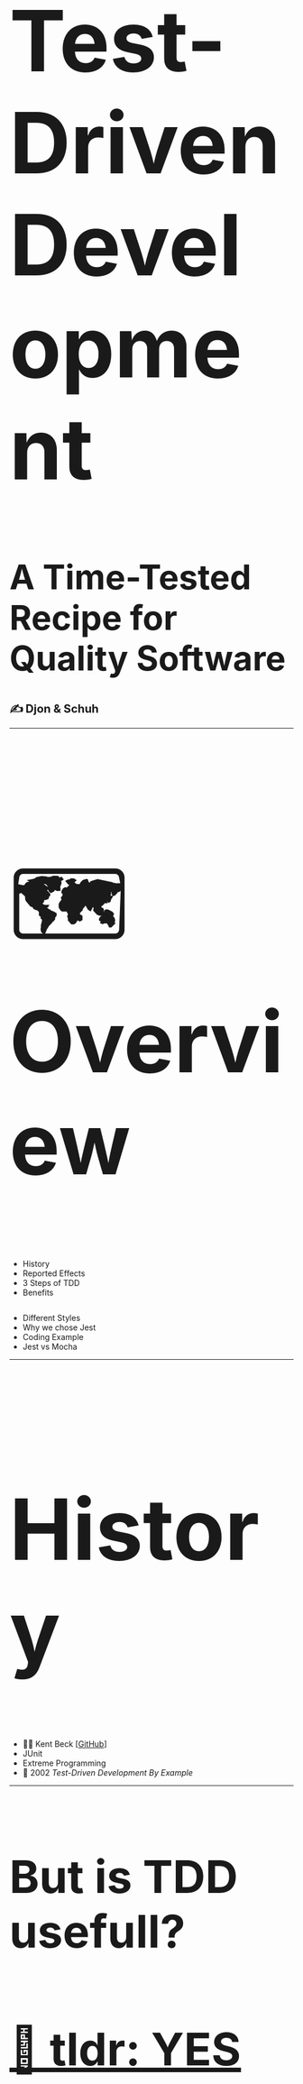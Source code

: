 <h1 style="font-size: 150px;">Test-Driven Development</h1>
<h1 style="font-size: 60px;">A Time-Tested Recipe for Quality Software</h1>
<h1 style="font-size: 20px; ">✍️ Djon & Schuh</h1>

---

<h1 style="font-size: 150px;">🗺️ Overview</h1>

</section>

</section>

<section style="display: flex !important; justify-content: flex-start;" data-markdown>

- History
- Reported Effects
- 3 Steps of TDD
- Benefits
</section>

<section data-markdown>

- Different Styles
- Why we chose Jest
- Coding Example
- Jest vs Mocha
</section>

---

<h1 style="font-size: 150px;">History</h1>

- 👨‍🔬 Kent Beck [[GitHub](https://github.com/KentBeck)]
- JUnit
- Extreme Programming
- 📖 2002 _Test-Driven Development By Example_

---

<h1 style="font-size: 80px;">But is TDD usefull?</h1>

<section>
</section>


<section>
<h1 style="font-size: 80px;"><a href="https://www.researchgate.net/publication/256848134_Effects_of_Test-Driven_Development_A_Comparative_Analysis_of_Empirical_Studies">🧾 tldr: YES</a> </h1>
</section>

<section>
<img width="100%" src="./assets/benefits.png" alt="drawing"/>
</section>


---

<section><h1 style="font-size: 100px;">3 Steps of TDD</h1></section>

<section>
<h1 style="font-size: 90px;">The
<span style="color: red">
RED TEST
</span>Stage</h1>

- Implement a failing test

<img width="75%" src="./assets/failingtest.png" alt="drawing"/>
</section>

<section>
<h1 style="font-size: 90px;">The
<span style="color: green">
GREEN TEST
</span>Stage</h1>

- Write code as minimal as possible

<img width="75%" src="./assets/passtest.png" alt="drawing"/>
</section>

<section>
<h1 style="font-size: 90px;">The REFACTORING Stage</h1>

- Refactoring the new code
- _Clean up behind yourself!_
<img width="75%" src="./assets/stormfire.gif" alt="drawing"/>
</section>

<section>
<img width="75%" src="./assets/TDD_diagram.png" alt="drawing"/>
</section>
---

<h1 style="font-size: 100px;">The pleasant side effects of TDD</h1>

_**TDD is a code design technique, not a testing technique. The resulting tests are, in fact, “only a pleasant side effect.”**_

---

<h1 style="font-size: 100px;">The benefits of TDD</h1>

</section>

</section>

<section>
✅ Guarantee of Integrity
</section>
<section>
✅ Increase productivity through clear goal setting

</section>
<section>
✅ Can serve as a contract basis with endcustomers
</section>

</section>
<section>
✅ Serves as a 'compass' for developers
</section>

---

<h1 style="font-size: 100px;">The Different Styles Of TDD</h1>

1. “Classicist,” “Chicago style,” or “**Inside-out**“
2. “Mockist,” “London style,” or “**Outside-in**”

---

<img width="100%" src="./assets/jestClown.jpg" alt="drawing"/>

---

<section>
<h2>Why we choose</h2>
<img width="35%" src="./assets/jestLogo.png" alt="drawing"/>

</section>

<section> 

## 🌬️ a breeze to set up 🌬️

- Easy to setup
- Included in create-react-app

</section>

<section data-markdown>

## 🔥 blazingly fast 🔥

- Parallelization
- Slowest test first
- Caching babel transforms
</section>

<section data-markdown>

### comes with batteries included
- Test runner
- Assertion library
- Mocking library

**No additional dependecies needed**

</section>

<section data-markdown>

### TypeScript support

<img width="60%" src="./assets/types.png" alt="drawing"/>

</section>

<section data-markdown>

### Jest has got you covered
Built-in coverage reports

<img width="100%" src="./assets/coverage.png" alt="drawing"/>

</section>

---

## Coding Example

### Time to get to work 👨‍🔧

---

<h1 style="font-size: 70px;">“If I test the code I write, I get better quality code:</h1>
<h1 style="font-size: 70px;">what would  happen if I took the process to the extreme: writing tests before the code itself?” </h1>

_- Kent Beck_

---

### Jest vs Mocha (+ Chai)

<img width="100%" src="./assets/jstvsmocha.png" alt="drawing"/>

---

<div style="display: flex;">
<img width="100%" src="./assets/jestexample.png" alt="drawing"/>
<img width="100%" src="./assets/mocha.png" alt="drawing"/>
</div>

---

## Sources

##### [jamesshore.com](https://www.jamesshore.com/v2/books/aoad1/test_driven_development)
##### [semaphoreci.com](https://semaphoreci.com/blog/test-driven-development)
##### [merixstudio.com](https://www.merixstudio.com/blog/mocha-vs-jest/)
##### [methodpoet.com](https://methodpoet.com/unit-testing-vs-tdd/)
